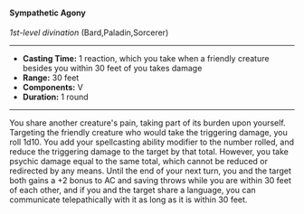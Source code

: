 #### Sympathetic Agony
*1st-level divination* (Bard,Paladin,Sorcerer)
___
- **Casting Time:** 1 reaction, which you take when a friendly creature besides you within 30 feet of you takes damage
- **Range:** 30 feet
- **Components:** V
- **Duration:** 1 round
---
You share another creature's pain, taking part of its
burden upon yourself. Targeting the friendly
creature who would take the triggering damage, you
roll 1d10. You add your spellcasting ability modifier
to the number rolled, and reduce the triggering
damage to the target by that total. However, you
take psychic damage equal to the same total, which
cannot be reduced or redirected by any means.
Until the end of your next turn, you and the
target both gains a +2 bonus to AC and saving
throws while you are within 30 feet of each other,
and if you and the target share a language, you can
communicate telepathically with it as long as it is
within 30 feet.
